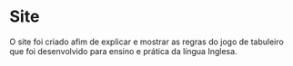 # Site

O site foi criado afim de explicar e mostrar as regras do jogo de tabuleiro que foi desenvolvido para ensino e prática da língua Inglesa.
